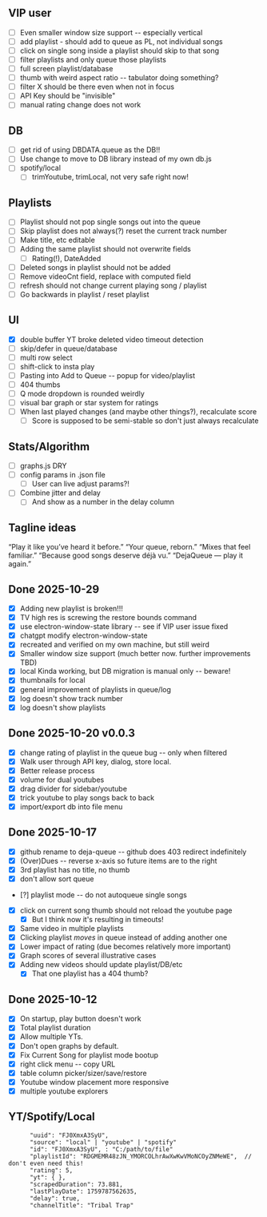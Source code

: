 ## VIP user

- [ ] Even smaller window size support -- especially vertical
- [ ] add playlist - should add to queue as PL, not individual songs
- [ ] click on single song inside a playlist should skip to that song
- [ ] filter playlists and only queue those playlists
- [ ] full screen playlist/database
- [ ] thumb with weird aspect ratio -- tabulator doing something?
- [ ] filter X should be there even when not in focus
- [ ] API Key should be "invisible"
- [ ] manual rating change does not work

## DB

- [ ] get rid of using DBDATA.queue as the DB!!
- [ ] Use change to move to DB library instead of my own db.js
- [ ] spotify/local
  - [ ] trimYoutube, trimLocal, not very safe right now!

## Playlists

- [ ] Playlist should not pop single songs out into the queue
- [ ] Skip playlist does not always(?) reset the current track number
- [ ] Make title, etc editable
- [ ] Adding the same playlist should not overwrite fields
  - [ ] Rating(!), DateAdded
- [ ] Deleted songs in playlist should not be added
- [ ] Remove videoCnt field, replace with computed field
- [ ] refresh should not change current playing song / playlist
- [ ] Go backwards in playlist / reset playlist

## UI

- [x] double buffer YT broke deleted video timeout detection
- [ ] skip/defer in queue/database
- [ ] multi row select
- [ ] shift-click to insta play
- [ ] Pasting into Add to Queue -- popup for video/playlist
- [ ] 404 thumbs
- [ ] Q mode dropdown is rounded weirdly
- [ ] visual bar graph or star system for ratings
- [ ] When last played changes (and maybe other things?), recalculate score
  - [ ] Score is supposed to be semi-stable so don't just always recalculate

## Stats/Algorithm

- [ ] graphs.js DRY
- [ ] config params in .json file
  - [ ] User can live adjust params?!
- [ ] Combine jitter and delay
  - [ ] And show as a number in the delay column

## Tagline ideas

“Play it like you’ve heard it before.”
“Your queue, reborn.”
“Mixes that feel familiar.”
“Because good songs deserve déjà vu.”
“DejaQueue — play it again.”

## Done 2025-10-29

- [x] Adding new playlist is broken!!!
- [x] TV high res is screwing the restore bounds command
- [x] use electron-window-state library -- see if VIP user issue fixed
- [x] chatgpt modify electron-window-state
- [x] recreated and verified on my own machine, but still weird
- [x] Smaller window size support (much better now. further improvements TBD)
- [x] local Kinda working, but DB migration is manual only -- beware!
- [x] thumbnails for local
- [x] general improvement of playlists in queue/log
- [x] log doesn't show track number
- [x] log doesn't show playlists

## Done 2025-10-20 v0.0.3

- [x] change rating of playlist in the queue bug -- only when filtered
- [x] Walk user through API key, dialog, store local.
- [x] Better release process
- [x] volume for dual youtubes
- [x] drag divider for sidebar/youtube
- [x] trick youtube to play songs back to back
- [x] import/export db into file menu

## Done 2025-10-17

- [x] github rename to deja-queue -- github does 403 redirect indefinitely
- [x] (Over)Dues -- reverse x-axis so future items are to the right
- [x] 3rd playlist has no title, no thumb
- [x] don't allow sort queue
- [?] playlist mode -- do not autoqueue single songs
- [x] click on current song thumb should not reload the youtube page
  - [x] But I think now it's resulting in timeouts!
- [x] Same video in multiple playlists
- [x] Clicking playlist _moves_ in queue instead of adding another one
- [x] Lower impact of rating (due becomes relatively more important)
- [x] Graph scores of several illustrative cases
- [x] Adding new videos should update playlist/DB/etc
  - [x] That one playlist has a 404 thumb?

## Done 2025-10-12

- [x] On startup, play button doesn't work
- [x] Total playlist duration
- [x] Allow multiple YTs.
- [x] Don't open graphs by default.
- [x] Fix Current Song for playlist mode bootup
- [x] right click menu -- copy URL
- [x] table column picker/sizer/save/restore
- [x] Youtube window placement more responsive
- [x] multiple youtube explorers

## YT/Spotify/Local

```
      "uuid": "FJ0XmxA3SyU",
      "source": "local" | "youtube" | "spotify"
      "id": "FJ0XmxA3SyU", : "C:/path/to/file"
      "playlistId": "RDGMEMR48zJN_YMORCOLhrAwXwKwVMoNCOyZNMeWE",  // don't even need this!
      "rating": 5,
      "yt": { },
      "scrapedDuration": 73.881,
      "lastPlayDate": 1759787562635,
      "delay": true,
      "channelTitle": "Tribal Trap"
```

